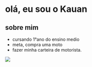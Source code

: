 # olá, eu sou o Kauan

## sobre mim 
- cursando 1°ano do ensino medio
- meta, compra uma moto
- fazer minha carteira de motorista.

![](https://i.pinimg.com/736x/af/ea/cc/afeacc0a99f79d098a1c7053e3e6afac.jpg)
